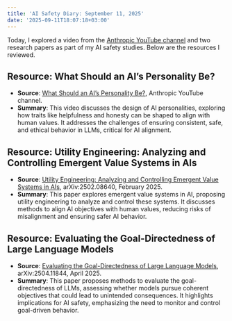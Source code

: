 ```yaml
---
title: 'AI Safety Diary: September 11, 2025'
date: '2025-09-11T18:07:18+03:00'
---
```


Today, I explored a video from the [Anthropic YouTube channel](https://www.youtube.com/@anthropic-ai) and two research papers as part of my AI safety studies. Below are the resources I reviewed.

## Resource: What Should an AI’s Personality Be?
- **Source**: [What Should an AI’s Personality Be?](https://youtu.be/iyJj9RxSsBY), Anthropic YouTube channel.
- **Summary**: This video discusses the design of AI personalities, exploring how traits like helpfulness and honesty can be shaped to align with human values. It addresses the challenges of ensuring consistent, safe, and ethical behavior in LLMs, critical for AI alignment.

## Resource: Utility Engineering: Analyzing and Controlling Emergent Value Systems in AIs
- **Source**: [Utility Engineering: Analyzing and Controlling Emergent Value Systems in AIs](https://arxiv.org/pdf/2502.08640), arXiv:2502.08640, February 2025.
- **Summary**: This paper explores emergent value systems in AI, proposing utility engineering to analyze and control these systems. It discusses methods to align AI objectives with human values, reducing risks of misalignment and ensuring safer AI behavior.

## Resource: Evaluating the Goal-Directedness of Large Language Models
- **Source**: [Evaluating the Goal-Directedness of Large Language Models](https://arxiv.org/pdf/2504.11844), arXiv:2504.11844, April 2025.
- **Summary**: This paper proposes methods to evaluate the goal-directedness of LLMs, assessing whether models pursue coherent objectives that could lead to unintended consequences. It highlights implications for AI safety, emphasizing the need to monitor and control goal-driven behavior.